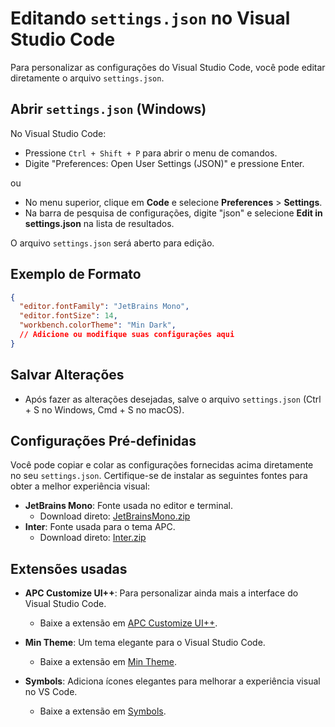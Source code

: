 # Editando `settings.json` no Visual Studio Code

Para personalizar as configurações do Visual Studio Code, você pode editar diretamente o arquivo `settings.json`.

## Abrir `settings.json` (Windows)

No Visual Studio Code:

- Pressione `Ctrl + Shift + P` para abrir o menu de comandos.
- Digite "Preferences: Open User Settings (JSON)" e pressione Enter.

ou

- No menu superior, clique em **Code** e selecione **Preferences** > **Settings**.
- Na barra de pesquisa de configurações, digite "json" e selecione **Edit in settings.json** na lista de resultados.

O arquivo `settings.json` será aberto para edição.

## Exemplo de Formato

```json
{
  "editor.fontFamily": "JetBrains Mono",
  "editor.fontSize": 14,
  "workbench.colorTheme": "Min Dark",
  // Adicione ou modifique suas configurações aqui
}
```

## Salvar Alterações

- Após fazer as alterações desejadas, salve o arquivo `settings.json` (Ctrl + S no Windows, Cmd + S no macOS).

## Configurações Pré-definidas

Você pode copiar e colar as configurações fornecidas acima diretamente no seu `settings.json`. Certifique-se de instalar as seguintes fontes para obter a melhor experiência visual:

- **JetBrains Mono**: Fonte usada no editor e terminal.
  - Download direto: [JetBrainsMono.zip](https://github.com/ryanoasis/nerd-fonts/releases/download/v3.2.1/JetBrainsMono.zip)
- **Inter**: Fonte usada para o tema APC.
  - Download direto: [Inter.zip](https://rsms.me/inter/download/)

## Extensões usadas

- **APC Customize UI++**: Para personalizar ainda mais a interface do Visual Studio Code.
  - Baixe a extensão em [APC Customize UI++](https://marketplace.visualstudio.com/items?itemName=miguelsolorio.apccustomizeui).
  
- **Min Theme**: Um tema elegante para o Visual Studio Code.
  - Baixe a extensão em [Min Theme](https://marketplace.visualstudio.com/items?itemName=miguelsolorio.min-theme).

- **Symbols**: Adiciona ícones elegantes para melhorar a experiência visual no VS Code.
  - Baixe a extensão em [Symbols](https://marketplace.visualstudio.com/items?itemName=miguelsolorio.symbols).
